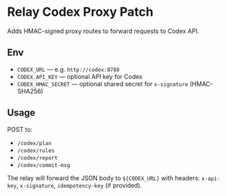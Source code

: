 # Relay Codex Proxy Patch

Adds HMAC-signed proxy routes to forward requests to Codex API.

## Env
- `CODEX_URL` — e.g. `http://codex:8788`
- `CODEX_API_KEY` — optional API key for Codex
- `CODEX_HMAC_SECRET` — optional shared secret for `x-signature` (HMAC-SHA256)

## Usage
POST to:
- `/codex/plan`
- `/codex/rules`
- `/codex/report`
- `/codex/commit-msg`

The relay will forward the JSON body to `${CODEX_URL}` with headers:
`x-api-key`, `x-signature`, `idempotency-key` (if provided).

